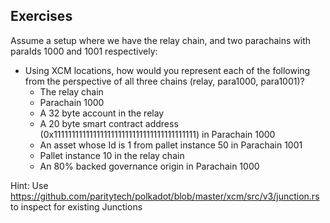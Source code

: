 ## Exercises

Assume a setup where we have the relay chain, and two parachains with paraIds 1000 and 1001 respectively:

- Using XCM locations, how would you represent each of the following from the perspective of all three chains (relay, para1000, para1001)?
  - The relay chain
  - Parachain 1000
  - A 32 byte account in the relay
  - A 20 byte smart contract address (0x1111111111111111111111111111111111111111) in Parachain 1000
  - An asset whose Id is 1 from pallet instance 50 in Parachain 1001
  - Pallet instance 10 in the relay chain
  - An 80% backed governance origin in Parachain 1000

Hint: Use https://github.com/paritytech/polkadot/blob/master/xcm/src/v3/junction.rs to inspect for existing Junctions
